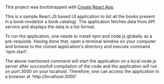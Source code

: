 This project was bootstrapped with [Create React App](https://github.com/facebook/create-react-app).


This is a sample React.JS based UI application to list all the books present in a book-model(or a book catalog). The application fetches data from API service and displays the data in a list format.


To run the application, one needs to install npm and node.js globally as a pre-requisite. Having done that, open a terminal window on your computer and browse to the cloned application's directory and execute command 'npm start'.

The above mentioned command will start the application on a local node.js server after successfull compilation of the code and the application will run on port:3000 on your locahost. Therefore, one can access the application in a browser at 'http://localhost:3000'
